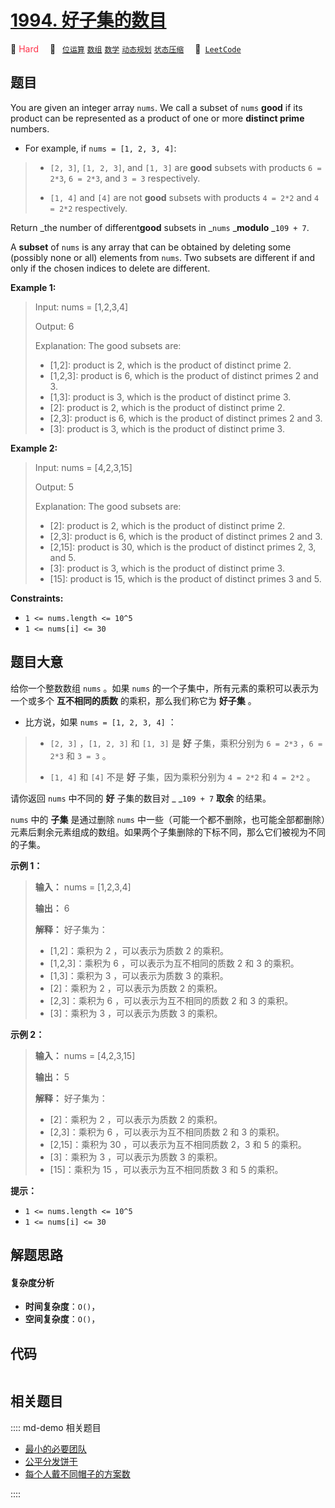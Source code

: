 # [1994. 好子集的数目](https://leetcode.com/problems/the-number-of-good-subsets)

🔴 <font color=#ff334b>Hard</font>&emsp; 🔖&ensp; [`位运算`](/leetcode/outline/tag/bit-manipulation.md) [`数组`](/leetcode/outline/tag/array.md) [`数学`](/leetcode/outline/tag/math.md) [`动态规划`](/leetcode/outline/tag/dynamic-programming.md) [`状态压缩`](/leetcode/outline/tag/bitmask.md)&emsp; 🔗&ensp;[`LeetCode`](https://leetcode.com/problems/the-number-of-good-subsets)


## 题目

You are given an integer array `nums`. We call a subset of `nums` **good** if
its product can be represented as a product of one or more **distinct prime**
numbers.

  * For example, if `nums = [1, 2, 3, 4]`: 
> 
> * `[2, 3]`, `[1, 2, 3]`, and `[1, 3]` are **good** subsets with products `6 = 2*3`, `6 = 2*3`, and `3 = 3` respectively.
> 
> * `[1, 4]` and `[4]` are not **good** subsets with products `4 = 2*2` and `4 = 2*2` respectively.

Return _the number of different**good** subsets in _`nums` _**modulo** _`109 +
7`.

A **subset** of `nums` is any array that can be obtained by deleting some
(possibly none or all) elements from `nums`. Two subsets are different if and
only if the chosen indices to delete are different.



**Example 1:**

> Input: nums = [1,2,3,4]
> 
> Output: 6
> 
> Explanation: The good subsets are:
> - [1,2]: product is 2, which is the product of distinct prime 2.
> - [1,2,3]: product is 6, which is the product of distinct primes 2 and 3.
> - [1,3]: product is 3, which is the product of distinct prime 3.
> - [2]: product is 2, which is the product of distinct prime 2.
> - [2,3]: product is 6, which is the product of distinct primes 2 and 3.
> - [3]: product is 3, which is the product of distinct prime 3.

**Example 2:**

> Input: nums = [4,2,3,15]
> 
> Output: 5
> 
> Explanation: The good subsets are:
> - [2]: product is 2, which is the product of distinct prime 2.
> - [2,3]: product is 6, which is the product of distinct primes 2 and 3.
> - [2,15]: product is 30, which is the product of distinct primes 2, 3, and 5.
> - [3]: product is 3, which is the product of distinct prime 3.
> - [15]: product is 15, which is the product of distinct primes 3 and 5.

**Constraints:**

  * `1 <= nums.length <= 10^5`
  * `1 <= nums[i] <= 30`


## 题目大意

给你一个整数数组 `nums` 。如果 `nums` 的一个子集中，所有元素的乘积可以表示为一个或多个 **互不相同的质数** 的乘积，那么我们称它为
**好子集**  。

  * 比方说，如果 `nums = [1, 2, 3, 4]` ： 
> 
> * `[2, 3]` ，`[1, 2, 3]` 和 `[1, 3]` 是 **好**  子集，乘积分别为 `6 = 2*3` ，`6 = 2*3` 和 `3 = 3` 。
> 
> * `[1, 4]` 和 `[4]` 不是 **好**  子集，因为乘积分别为 `4 = 2*2` 和 `4 = 2*2` 。

请你返回 `nums` 中不同的 **好**  子集的数目对 _ _`109 + 7` **取余**  的结果。

`nums` 中的 **子集**  是通过删除 `nums`
中一些（可能一个都不删除，也可能全部都删除）元素后剩余元素组成的数组。如果两个子集删除的下标不同，那么它们被视为不同的子集。



**示例 1：**

> 
> 
> 
> 
> 
> **输入：** nums = [1,2,3,4]
> 
> **输出：** 6
> 
> **解释：** 好子集为：
> - [1,2]：乘积为 2 ，可以表示为质数 2 的乘积。
> - [1,2,3]：乘积为 6 ，可以表示为互不相同的质数 2 和 3 的乘积。
> - [1,3]：乘积为 3 ，可以表示为质数 3 的乘积。
> - [2]：乘积为 2 ，可以表示为质数 2 的乘积。
> - [2,3]：乘积为 6 ，可以表示为互不相同的质数 2 和 3 的乘积。
> - [3]：乘积为 3 ，可以表示为质数 3 的乘积。
> 
> 

**示例 2：**

> 
> 
> 
> 
> 
> **输入：** nums = [4,2,3,15]
> 
> **输出：** 5
> 
> **解释：** 好子集为：
> - [2]：乘积为 2 ，可以表示为质数 2 的乘积。
> - [2,3]：乘积为 6 ，可以表示为互不相同质数 2 和 3 的乘积。
> - [2,15]：乘积为 30 ，可以表示为互不相同质数 2，3 和 5 的乘积。
> - [3]：乘积为 3 ，可以表示为质数 3 的乘积。
> - [15]：乘积为 15 ，可以表示为互不相同质数 3 和 5 的乘积。
> 
> 



**提示：**

  * `1 <= nums.length <= 10^5`
  * `1 <= nums[i] <= 30`


## 解题思路

#### 复杂度分析

- **时间复杂度**：`O()`，
- **空间复杂度**：`O()`，

## 代码

```javascript

```

## 相关题目

:::: md-demo 相关题目
- [最小的必要团队](https://leetcode.com/problems/smallest-sufficient-team)
- [公平分发饼干](https://leetcode.com/problems/fair-distribution-of-cookies)
- [每个人戴不同帽子的方案数](https://leetcode.com/problems/number-of-ways-to-wear-different-hats-to-each-other)

::::
